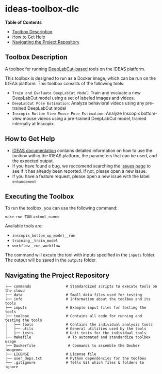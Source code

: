 # ideas-toolbox-dlc


**Table of Contents**
- [Toolbox Description](#toolbox-description)
- [How to Get Help](#how-to-get-help)
- [Navigating the Project Repository](#navigating-the-project-repository)


## Toolbox Description
A toolbox for running [DeepLabCut-based](https://github.com/DeepLabCut/DeepLabCut) tools on the IDEAS platform.

This toolbox is designed to run as a Docker image, which can be run on the IDEAS platform. This toolbox consists of the following tools:

- `Train and Evaluate DeepLabCut Model`: Train and evaluate a new DeepLabCut model using a set of labeled images and videos.
- `DeepLabCut Pose Estimation`: Analyze behavioral videos using any pre-trained DeepLabCut model
- `Inscopix Bottom View Mouse Pose Estimation`: Analyze Inscopix bottom-view mouse videos using a pre-trained DeepLabCut model, trained internally at Inscopix.

## How to Get Help
- [IDEAS documentation](https://inscopix.github.io/ideas-docs/tools/dlc/workflow__run_workflow.html) contains detailed information on how to use the toolbox within the IDEAS platform, the parameters that can be used, and the expected output.
- If you have found a bug, we reccomend searching the [issues page](https://github.com/inscopix/ideas-toolbox-deeplabcut/issues) to see if it has already been reported. If not, please open a new issue.
- If you have a feature request, please open a new issue with the label `enhancement`

## Executing the Toolbox

To run the toolbox, you can use the following command:

`make run TOOL=<tool_name>`

Available tools are:

- `inscopix_bottom_up_model__run`
- `training__train_model`
- `workflow__run_workflow`

The command will excute the tool with inputs specified in the `inputs` folder. The output will be saved in the `outputs` folder.

## Navigating the Project Repository

```
├── commands                # Standardized scripts to execute tools on the cloud
├── data                    # Small data files used for testing
├── info                    # Information about the toolbox and its tools
├── inputs                  # Example input files for testing the tools
│── toolbox                 # Contains all code for running and testing the tools
│   ├── tools               # Contains the individual analysis tools
│   ├── utils               # General utilities used by the tools
│   ├── tests               # Unit tests for the individual tools
│── Makefile                 # To automated and standardize toolbox usage
│── Dockerfile               # Commands to assemble the Docker imageons
|── LICENSE                 # License file
|── user_deps.txt           # Python dependencies for the toolbox
└── .gitignore              # Tells Git which files & folders to ignore
```